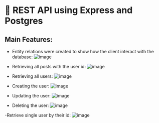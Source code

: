 # 🐘 REST API using Express and Postgres

## Main Features:

- Entity relations were created to show how the client interact with the database:
![image](https://github.com/MaxOleniuh/node-postgres/assets/120305133/44d4966d-0799-420f-b645-fe613b7f90e7)

- Retrieving all posts with the user id:
![image](https://github.com/MaxOleniuh/node-postgres/assets/120305133/8e676dd8-b4b9-4167-b901-996c527c0f71)

- Retrieving all users:
![image](https://github.com/MaxOleniuh/node-postgres/assets/120305133/120b33f9-7d58-4acf-9f37-c3d487e76927)

- Creating the user:
![image](https://github.com/MaxOleniuh/node-postgres/assets/120305133/7b93b4a1-fdce-4660-b6ac-d19b61e67bab)

- Updating the user:
![image](https://github.com/MaxOleniuh/node-postgres/assets/120305133/2fade1c6-c7b5-464f-9058-c4c1ce6956c2)

- Deleting the user:
![image](https://github.com/MaxOleniuh/node-postgres/assets/120305133/11cd3fc0-50b8-400f-9fc9-f5d6f52b0c0d)

-Retrieve single user by their id: 
![image](https://github.com/MaxOleniuh/node-postgres/assets/120305133/17a233aa-43bc-4dcc-a0b1-27515c6adbe7)
